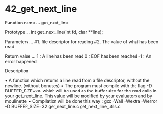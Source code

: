 # 42_get_next_line

Function name ... get_next_line

Prototype ... int get_next_line(int fd, char **line);

Parameters ... #1. file descriptor for reading
               #2. The value of what has been read
               
Return value ... 1 : A line has been read
                 0 : EOF has been reached
                -1 : An error happened

Description

• A function which returns a line read from a file descriptor, without the newline. (without bonuses) 
• The program must compile with the flag -D BUFFER_SIZE=xx. which will be used
as the buffer size for the read calls in your get_next_line. This value will be
modified by your evaluators and by moulinette.
• Compilation will be done this way : gcc -Wall -Wextra -Werror -D BUFFER_SIZE=32
get_next_line.c get_next_line_utils.c

